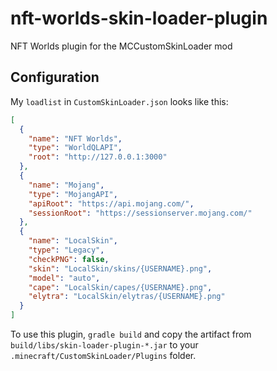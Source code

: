 # nft-worlds-skin-loader-plugin

NFT Worlds plugin for the MCCustomSkinLoader mod

## Configuration

My `loadlist` in `CustomSkinLoader.json` looks like this:

```json
[
  {
    "name": "NFT Worlds",
    "type": "WorldQLAPI",
    "root": "http://127.0.0.1:3000"
  },
  {
    "name": "Mojang",
    "type": "MojangAPI",
    "apiRoot": "https://api.mojang.com/",
    "sessionRoot": "https://sessionserver.mojang.com/"
  },
  {
    "name": "LocalSkin",
    "type": "Legacy",
    "checkPNG": false,
    "skin": "LocalSkin/skins/{USERNAME}.png",
    "model": "auto",
    "cape": "LocalSkin/capes/{USERNAME}.png",
    "elytra": "LocalSkin/elytras/{USERNAME}.png"
  }
]
```

To use this plugin, `gradle build` and copy the artifact from `build/libs/skin-loader-plugin-*.jar` to your `.minecraft/CustomSkinLoader/Plugins` folder.
